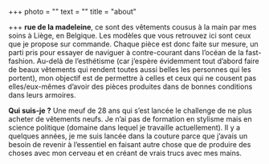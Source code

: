+++
photo = ""
text = ""
title = "about"

+++
**rue de la madeleine**, ce sont des vêtements cousus à la main par mes soins à Liège, en Belgique. Les modèles que vous retrouvez ici sont ceux que je propose sur commande. Chaque pièce est donc faite sur mesure, un parti pris pour essayer de naviguer à contre-courant dans l’océan de la fast-fashion. Au-delà de l’esthétisme (car j’espère évidemment tout d’abord faire de beaux vêtements qui rendent toutes aussi belles les personnes qui les portent), mon objectif est de permettre à celles et ceux qui ne cousent pas elles/eux-mêmes d’avoir des pièces produites dans de bonnes conditions dans leurs armoires.

**Qui suis-je ?** Une meuf de 28 ans qui s’est lancée le challenge de ne plus acheter de vêtements neufs. Je n’ai pas de formation en stylisme mais en science politique (domaine dans lequel je travaille actuellement). Il y a quelques années, je me suis lancée dans la couture parce que j’avais un besoin de revenir à l’essentiel en faisant autre chose que de produire des choses avec mon cerveau et en créant de vrais trucs avec mes mains.